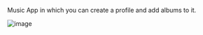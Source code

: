Music App in which you can create a profile and add albums to it.

![image](https://github.com/user-attachments/assets/6e443228-d6f0-457b-8137-4ed982e489a1)
